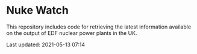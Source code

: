 # Nuke Watch

This repository includes code for retrieving the latest information available on the output of EDF nuclear power plants in the UK.

Last updated: 2021-05-13 07:14